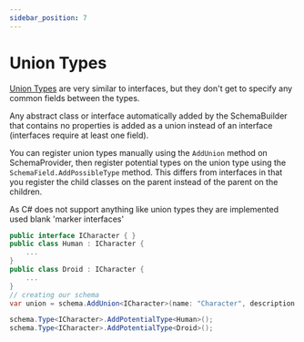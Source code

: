 ```yaml
---
sidebar_position: 7
---
```


# Union Types

[Union Types](https://graphql.org/learn/schema/#union-types) are very similar to interfaces, but they don't get to specify any common fields between the types.

Any abstract class or interface automatically added by the SchemaBuilder that contains no properties is added as a union instead of an interface (interfaces require at least one field).

You can register union types manually using the `AddUnion` method on SchemaProvider, then register potential types on the union type using the `SchemaField.AddPossibleType` method. This differs from interfaces in that you register the child classes on the parent instead of the parent on the children.

As C# does not support anything like union types they are implemented used blank 'marker interfaces'

```cs
public interface ICharacter { }
public class Human : ICharacter {
    ...
}
public class Droid : ICharacter {
    ...
}
// creating our schema
var union = schema.AddUnion<ICharacter>(name: "Character", description: "represents any character in the Star Wars trilogy");

schema.Type<ICharacter>.AddPotentialType<Human>();
schema.Type<ICharacter>.AddPotentialType<Droid>();
```
